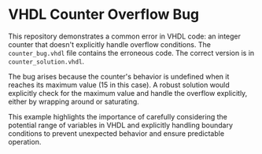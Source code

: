 # VHDL Counter Overflow Bug

This repository demonstrates a common error in VHDL code: an integer counter that doesn't explicitly handle overflow conditions.  The `counter_bug.vhdl` file contains the erroneous code.  The correct version is in `counter_solution.vhdl`.

The bug arises because the counter's behavior is undefined when it reaches its maximum value (15 in this case).  A robust solution would explicitly check for the maximum value and handle the overflow explicitly, either by wrapping around or saturating.

This example highlights the importance of carefully considering the potential range of variables in VHDL and explicitly handling boundary conditions to prevent unexpected behavior and ensure predictable operation.